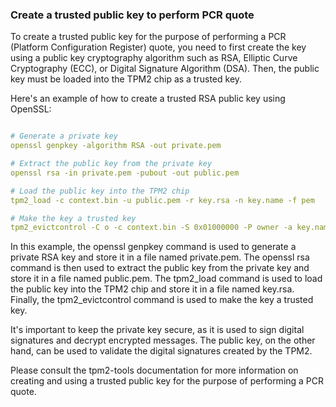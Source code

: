 
### Create a trusted public key to perform PCR quote

To create a trusted public key for the purpose of performing a PCR (Platform Configuration Register) quote, you need to first create the key using a public key cryptography algorithm such as RSA, Elliptic Curve Cryptography (ECC), or Digital Signature Algorithm (DSA). Then, the public key must be loaded into the TPM2 chip as a trusted key.

Here's an example of how to create a trusted RSA public key using OpenSSL:

```yaml

# Generate a private key
openssl genpkey -algorithm RSA -out private.pem

# Extract the public key from the private key
openssl rsa -in private.pem -pubout -out public.pem

# Load the public key into the TPM2 chip
tpm2_load -c context.bin -u public.pem -r key.rsa -n key.name -f pem

# Make the key a trusted key
tpm2_evictcontrol -C o -c context.bin -S 0x01000000 -P owner -a key.name


```

In this example, the openssl genpkey command is used to generate a private RSA key and store it in a file named private.pem. The openssl rsa command is then used to extract the public key from the private key and store it in a file named public.pem. The tpm2_load command is used to load the public key into the TPM2 chip and store it in a file named key.rsa. Finally, the tpm2_evictcontrol command is used to make the key a trusted key.

It's important to keep the private key secure, as it is used to sign digital signatures and decrypt encrypted messages. The public key, on the other hand, can be used to validate the digital signatures created by the TPM2.

Please consult the tpm2-tools documentation for more information on creating and using a trusted public key for the purpose of performing a PCR quote.
